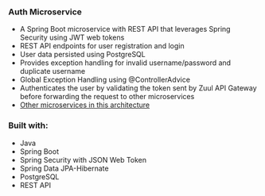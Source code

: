 ### Auth Microservice
  - A Spring Boot microservice with REST API that leverages Spring Security using JWT web tokens
  - REST API endpoints for user registration and login
  - User data persisted using PostgreSQL
  - Provides exception handling for invalid username/password and duplicate username
  - Global Exception Handling using @ControllerAdvice
  - Authenticates the user by validating the token sent by Zuul API Gateway before forwarding the request to other microservices
  - [Other microservices in this architecture](https://github.com/vjpal3/Bigdata-Microservices-Spring-Cloud-Repos)

  ### Built with:
  - Java
  - Spring Boot
  - Spring Security with JSON Web Token
  - Spring Data JPA-Hibernate
  - PostgreSQL
  - REST API